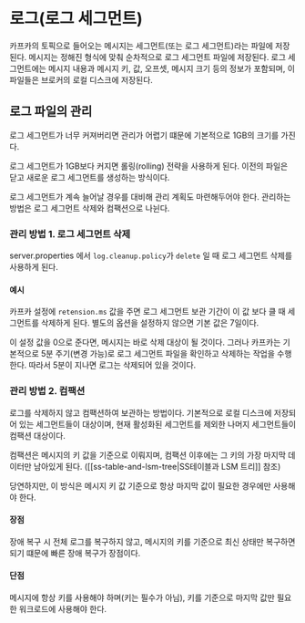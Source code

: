 # 로그(로그 세그먼트)

카프카의 토픽으로 들어오는 메시지는 세그먼트(또는 로그 세그먼트)라는 파일에 저장된다. 메시지는 정해진 형식에 맞춰 순차적으로 로그 세그먼트 파일에 저장된다. 로그 세그먼트에는 메시지 내용과 메시지 키, 값, 오프셋, 메시지 크기 등의 정보가 포함되며, 이 파일들은 브로커의 로컬 디스크에 저장된다.

## 로그 파일의 관리

로그 세그먼트가 너무 커져버리면 관리가 어렵기 떄문에 기본적으로 1GB의 크기를 가진다. 

로그 세그먼트가 1GB보다 커지면 롤링(rolling) 전략을 사용하게 된다. 이전의 파일은 닫고 새로운 로그 세그먼트를 생성하는 방식이다.

로그 세그먼트가 계속 늘어날 경우를 대비해 관리 계획도 마련해두어야 한다. 관리하는 방법은 로그 세그먼트 삭제와 컴팩션으로 나뉜다.

### 관리 방법 1. 로그 세그먼트 삭제

server.properties 에서 `log.cleanup.policy`가 `delete` 일 때 로그 세그먼트 삭제를 사용하게 된다.

#### 예시

카프카 설정에 `retension.ms` 값을 주면 로그 세그먼트 보관 기간이 이 값 보다 클 때 세그먼트를 삭제하게 된다. 별도의 옵션을 설정하지 않으면 기본 값은 7일이다. 

이 설정 값을 0으로 준다면, 메시지는 바로 삭제 대상이 될 것이다. 그러나 카프카는 기본적으로 5분 주기(변경 가능)로 로그 세그먼트 파일을 확인하고 삭제하는 작업을 수행한다. 따라서 5분이 지나면 로그는 삭제되어 있을 것이다.

### 관리 방법 2. 컴팩션

로그를 삭제하지 않고 컴팩션하여 보관하는 방법이다. 기본적으로 로컬 디스크에 저장되어 있는 세그먼트들이 대상이며, 현재 활성화된 세그먼트를 제외한 나머지 세그먼트들이 컴팩션 대상이다.

컴팩션은 메시지의 키 값을 기준으로 이뤄지며, 컴팩션 이후에는 그 키의 가장 마지막 데이터만 남아있게 된다. ([[ss-table-and-lsm-tree|SS테이블과 LSM 트리]] 참조)

당연하지만, 이 방식은 메시지 키 값 기준으로 항상 마지막 값이 필요한 경우에만 사용해야 한다. 

#### 장점

장애 복구 시 전체 로그를 복구하지 않고, 메시지의 키를 기준으로 최신 상태만 복구하면 되기 떄문에 빠른 장애 복구가 장점이다. 

#### 단점

메시지에 항상 키를 사용해야 하며(키는 필수가 아님), 키를 기준으로 마지막 값만 필요한 워크로드에 사용해야 한다.